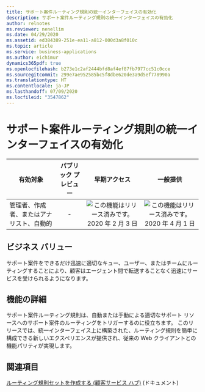 ```yaml
---
title: サポート案件ルーティング規則の統一インターフェイスの有効化
description: サポート案件ルーティング規則の統一インターフェイスの有効化
author: relnotes
ms.reviewer: nenellim
ms.date: 04/29/2020
ms.assetid: ed384389-251e-ea11-a812-000d3a8f010c
ms.topic: article
ms.service: business-applications
ms.author: eichimur
dynamics365pdf: true
ms.openlocfilehash: b273e1c2af2444bfd8af4ef87fb7977cc51c0cce
ms.sourcegitcommit: 299e7ae952585bc5f8dbe620de3a9d5ef778990a
ms.translationtype: HT
ms.contentlocale: ja-JP
ms.lasthandoff: 07/09/2020
ms.locfileid: "3547862"
---
```

# <a name="unified-interface-enablement-of-case-routing-rules"></a>サポート案件ルーティング規則の統一インターフェイスの有効化


| 有効対象    |  パブリック プレビュー | 早期アクセス | 一般提供 | 
| ---------- | :----------: |:----------: |:----------: |
|管理者、作成者、またはアナリスト、自動的|-|![この機能はリリース済みです。](/dynamics365-release-plan/media/green-checkmark.png "この機能はリリース済みです。") 2020 年 2 月 3 日| ![この機能はリリース済みです。](/dynamics365-release-plan/media/green-checkmark.png "この機能はリリース済みです。") 2020 年 4 月 1 日|


## <a name="business-value"></a>ビジネス バリュー
<!-- bv start -->
サポート案件をできるだけ迅速に適切なキュー、ユーザー、またはチームにルーティングすることにより、顧客はエージェント間で転送することなく迅速にサービスを受けられるようになります。
<!-- bv end -->



## <a name="feature-details"></a>機能の詳細
<!--feature detail start -->
サポート案件ルーティング規則は、自動または手動による適切なサポート リソースへのサポート案件のルーティングをトリガーするのに役立ちます。 このリリースでは、統一インターフェイス上に構築された、ルーティング規則を簡単に構成できる新しいエクスペリエンスが提供され、従来の Web クライアントとの機能パリティが実現します。
<!--feature detail end -->










## <a name="see-also"></a>関連項目

<!--docs start-->
[ルーティング規則セットを作成する (顧客サービス ハブ)](https://docs.microsoft.com/dynamics365/customer-service/create-rules-automatically-route-cases#create-a-routing-rule-set-customer-service-hub) (ドキュメント)
<!--docs end-->
